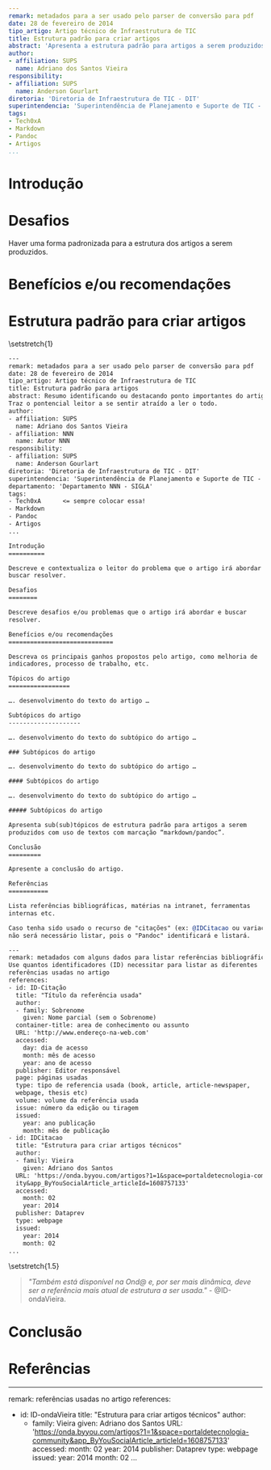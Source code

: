 ```yaml
---
remark: metadados para a ser usado pelo parser de conversão para pdf
date: 28 de fevereiro de 2014
tipo_artigo: Artigo técnico de Infraestrutura de TIC
title: Estrutura padrão para criar artigos
abstract: 'Apresenta a estrutura padrão para artigos a serem produzidos para publicação interna com uso de textos com marcação “Markdown/Pandoc” (arquivo salvo com extenção: .md).'
author:
- affiliation: SUPS
  name: Adriano dos Santos Vieira
responsibility:
- affiliation: SUPS
  name: Anderson Gourlart
diretoria: 'Diretoria de Infraestrutura de TIC - DIT'
superintendencia: 'Superintendência de Planejamento e Suporte de TIC - SUPS'
tags:
- Tech0xA
- Markdown
- Pandoc
- Artigos
...
```

 
Introdução
==========

Desafios
========

Haver uma forma padronizada para a estrutura dos artigos a serem produzidos.

Benefícios e/ou recomendações
=============================



Estrutura padrão para criar artigos
===================================

\setstretch{1}
```texinfo
---
remark: metadados para a ser usado pelo parser de conversão para pdf
date: 28 de fevereiro de 2014
tipo_artigo: Artigo técnico de Infraestrutura de TIC
title: Estrutura padrão para artigos
abstract: Resumo identificando ou destacando ponto importantes do artigo. 
Traz o pontencial leitor a se sentir atraído a ler o todo.
author:
- affiliation: SUPS
  name: Adriano dos Santos Vieira
- affiliation: NNN
  name: Autor NNN
responsibility:
- affiliation: SUPS
  name: Anderson Gourlart
diretoria: 'Diretoria de Infraestrutura de TIC - DIT'
superintendencia: 'Superintendência de Planejamento e Suporte de TIC - SUPS'
departamento: 'Departamento NNN - SIGLA'
tags:
- Tech0xA      <= sempre colocar essa!
- Markdown
- Pandoc
- Artigos
...

Introdução
==========

Descreve e contextualiza o leitor do problema que o artigo irá abordar e 
buscar resolver.

Desafios
========

Descreve desafios e/ou problemas que o artigo irá abordar e buscar
resolver.

Benefícios e/ou recomendações
=============================

Descreva os principais ganhos propostos pelo artigo, como melhoria de 
indicadores, processo de trabalho, etc.

Tópicos do artigo
=================

…. desenvolvimento do texto do artigo …

Subtópicos do artigo
--------------------

…. desenvolvimento do texto do subtópico do artigo …

### Subtópicos do artigo

…. desenvolvimento do texto do subtópico do artigo …

#### Subtópicos do artigo

…. desenvolvimento do texto do subtópico do artigo …

##### Subtópicos do artigo

Apresenta sub(sub)tópicos de estrutura padrão para artigos a serem 
produzidos com uso de textos com marcação “markdown/pandoc”.

Conclusão
=========

Apresente a conclusão do artigo.

Referências
===========

Lista referências bibliográficas, matérias na intranet, ferramentas
internas etc.

Caso tenha sido usado o recurso de "citações" (ex: @IDCitacao ou variações)
não será necessário listar, pois o "Pandoc" identificará e listará.

---
remark: metadados com alguns dados para listar referências bibliográficas.
Use quantos identificadores (ID) necessitar para listar as diferentes
referências usadas no artigo
references:
- id: ID-Citação
  title: "Título da referência usada"
  author:
  - family: Sobrenome
    given: Nome parcial (sem o Sobrenome)
  container-title: area de conhecimento ou assunto
  URL: 'http://www.endereço-na-web.com'
  accessed:
    day: dia de acesso
    month: mês de acesso
    year: ano de acesso
  publisher: Editor responsável
  page: páginas usadas
  type: tipo de referencia usada (book, article, article-newspaper,
  webpage, thesis etc)
  volume: volume da referência usada
  issue: número da edição ou tiragem
  issued:
    year: ano publicação
    month: mês de publicação
- id: IDCitacao
  title: "Estrutura para criar artigos técnicos"
  author:
  - family: Vieira
    given: Adriano dos Santos
  URL: 'https://onda.byyou.com/artigos?1=1&space=portaldetecnologia-commun
  ity&app_ByYouSocialArticle_articleId=1608757133'
  accessed:
    month: 02
    year: 2014
  publisher: Dataprev
  type: webpage
  issued:
    year: 2014
    month: 02
...
```
\setstretch{1.5}

>*"Também está disponível na Ond@ e, por ser mais dinâmica, deve ser a referência mais atual de estrutura a ser usada."* - @ID-ondaVieira.

Conclusão
=========



Referências
===========

---
remark: referências usadas no artigo
references:
- id: ID-ondaVieira
  title: "Estrutura para criar artigos técnicos"
  author:
  - family: Vieira
    given: Adriano dos Santos
  URL: 'https://onda.byyou.com/artigos?1=1&space=portaldetecnologia-community&app_ByYouSocialArticle_articleId=1608757133'
  accessed:
    month: 02
    year: 2014
  publisher: Dataprev
  type: webpage
  issued:
    year: 2014
    month: 02
...
